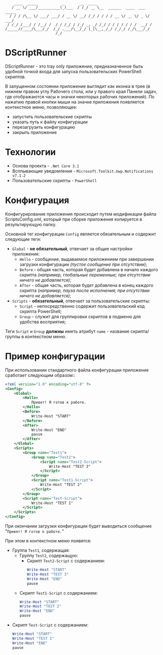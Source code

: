```
    ____  _____           _       __  ____                             
   / __ \/ ___/__________(_)___  / /_/ __ \__  ______  ____  ___  _____
  / / / /\__ \/ ___/ ___/ / __ \/ __/ /_/ / / / / __ \/ __ \/ _ \/ ___/
 / /_/ /___/ / /__/ /  / / /_/ / /_/ _, _/ /_/ / / / / / / /  __/ /    
/_____//____/\___/_/  /_/ .___/\__/_/ |_|\__,_/_/ /_/_/ /_/\___/_/     
                       /_/                                             
```

# DScriptRunner

DScriptRunner - это tray only приложение, предназначенное быть удобной точкой входа для запуска пользовательских PowerShell скриптов.

В запущенном состоянии приложение выглядит как иконка в трее (в нижнем правом углу Рабочего стола, или у правого края Панели задач, где отображаются часы и значки некоторых рабочих приложений). По нажатию правой кнопки мыши на значке приложения появляется контекстное меню, позволяющее:
- запустить пользовательские скрипты
- указать путь к файлу конфигурации
- перезагрузить конфигурацию
- закрыть приложение

# Технологии 

- Основа проекта - `.Net Core 3.1`
- Всплывающие уведомления - `Microsoft.Toolkit.Uwp.Notifications v7.1.2`
- Пользовательские скрипты - `PowerShell`

# Конфигурация

Конфигурирование приложения происходит путем модификации файла ScriptsConfig.xml, который при сборке приложения копируется в результирующую папку.

Основной тег конфигурации `Config` является обязательным и содержит следующие теги:
- `Global`  - **не обязательный**, отвечает за общие настройки приложения:
  - `Hello` - сообщение, выдаваемое приложением при завершении загрузки конфигурации _(пустое сообщение при отсутствии)_;
  - `Before` - общая часть, которая будет добавлена в начало каждого скрипта _(например, глобальные переменные; при отсутствии ничего не добавляется)_;
  - `After` - общая часть, которая будет добавлена в конец каждого скрипта _(например, пауза после исполнения; при отсутствии ничего не добавляется)_;
- `Scripts` - **обязательный**, отвечает за пользовательские скрипты:
  - `Script` - непосредственно содержит пользовательский код скрипта PowerShell;
  - `Group` - служит для группировки скриптов в подменю для удобства восприятия;

Теги `Script` и `Group` **должны** иметь атрибут `name` - название скрипта/группы в контекстном меню.

# Пример конфигурации

При использовании стандартного файла конфигурации приложение сработает следующим образом::

```xml
<?xml version="1.0" encoding="utf-8" ?>
<Config>
    <Global>
        <Hello>
            Привет! Я готов к работе.
        </Hello>
        <Before>
            Write-Host "START"
        </Before>
        <After>
            Write-Host "END"
            pause
        </After>
    </Global>
    <Scripts>
        <Group name="Test1">
            <Group name="Test2">
                <Script name="Test2-Script">
                    Write-Host "TEST 3"
                </Script>
            </Group>
            <Script name="Test1-Script">
                Write-Host "TEST 2"
            </Script>
        </Group>
        <Script name="Test-Script">
            Write-Host "TEST 1"
        </Script>
    </Scripts>
</Config>
```

При окончании загрузки конфигурации будет выводиться сообщение "`Привет! Я готов к работе.`"

При этом в контекстном меню появятся:
- Группа `Test1`, содержащая:
    - Группу `Test2`, содержащую:
        - Скрипт `Test2-Script` с содержанием:
            ```powershell
            Write-Host "START"
            Write-Host "TEST 3"
            Write-Host "END"
            pause
            ```
    - Скрипт `Test1-Script` с содержанием:
        ```powershell
        Write-Host "START"
        Write-Host "TEST 2"
        Write-Host "END"
        pause
        ```
- Скрипт `Test-Script` с содержанием:
    ```powershell
    Write-Host "START"
    Write-Host "TEST 1"
    Write-Host "END"
    pause
    ```